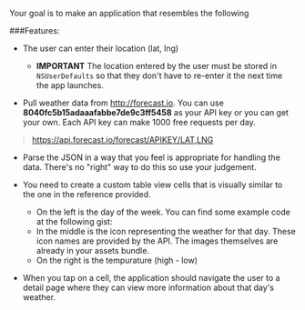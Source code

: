 Your goal is to make an application that resembles the following

###Features:

* The user can enter their location (lat, lng)
  * **IMPORTANT** The location entered by the user must be stored in `NSUserDefaults` so that they don't have to re-enter it the next time the app launches.

* Pull weather data from http://forecast.io. You can use **8040fc5b15adaaafabbe7de9c3ff5458** as your API key or you can get your own. Each API key can make 1000 free requests per day.

> https://api.forecast.io/forecast/APIKEY/LAT,LNG

* Parse the JSON in a way that you feel is appropriate for handling the data. There's no "right" way to do this so use your judgement.

* You need to create a custom table view cells that is visually similar to the one in the reference provided.
  * On the left is the day of the week. You can find some example code at the following gist:
  * In the middle is the icon representing the weather for that day. These icon names are provided by the API. The images themselves are already in your assets bundle.
  * On the right is the tempurature (high - low)

* When you tap on a cell, the application should navigate the user to a detail page where they can view more information about that day's weather.
